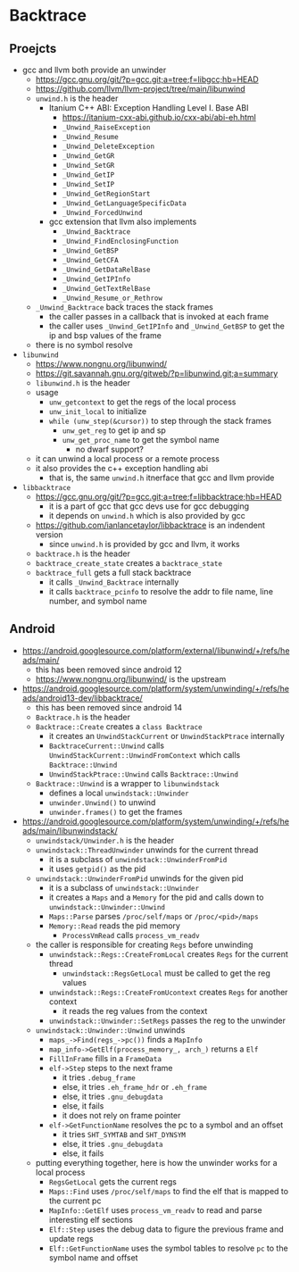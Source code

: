 Backtrace
=========

## Proejcts

- gcc and llvm both provide an unwinder
  - <https://gcc.gnu.org/git/?p=gcc.git;a=tree;f=libgcc;hb=HEAD>
  - <https://github.com/llvm/llvm-project/tree/main/libunwind>
  - `unwind.h` is the header
    - Itanium C++ ABI: Exception Handling Level I. Base ABI
      - <https://itanium-cxx-abi.github.io/cxx-abi/abi-eh.html>
      - `_Unwind_RaiseException`
      - `_Unwind_Resume`
      - `_Unwind_DeleteException`
      - `_Unwind_GetGR`
      - `_Unwind_SetGR`
      - `_Unwind_GetIP`
      - `_Unwind_SetIP`
      - `_Unwind_GetRegionStart`
      - `_Unwind_GetLanguageSpecificData`
      - `_Unwind_ForcedUnwind`
    - gcc extension that llvm also implements
      - `_Unwind_Backtrace`
      - `_Unwind_FindEnclosingFunction`
      - `_Unwind_GetBSP`
      - `_Unwind_GetCFA`
      - `_Unwind_GetDataRelBase`
      - `_Unwind_GetIPInfo`
      - `_Unwind_GetTextRelBase`
      - `_Unwind_Resume_or_Rethrow`
  - `_Unwind_Backtrace` back traces the stack frames
    - the caller passes in a callback that is invoked at each frame
    - the caller uses `_Unwind_GetIPInfo` and `_Unwind_GetBSP` to get the ip
      and bsp values of the frame
  - there is no symbol resolve
- `libunwind`
  - <https://www.nongnu.org/libunwind/>
  - <https://git.savannah.gnu.org/gitweb/?p=libunwind.git;a=summary>
  - `libunwind.h` is the header
  - usage
    - `unw_getcontext` to get the regs of the local process
    - `unw_init_local` to initialize
    - `while (unw_step(&cursor))` to step through the stack frames
      - `unw_get_reg` to get ip and sp
      - `unw_get_proc_name` to get the symbol name
        - no dwarf support?
  - it can unwind a local process or a remote process
  - it also provides the c++ exception handling abi
    - that is, the same `unwind.h` itnerface that gcc and llvm provide
- `libbacktrace`
  - <https://gcc.gnu.org/git/?p=gcc.git;a=tree;f=libbacktrace;hb=HEAD>
    - it is a part of gcc that gcc devs use for gcc debugging
    - it depends on `unwind.h` which is also provided by gcc
  - <https://github.com/ianlancetaylor/libbacktrace> is an indendent version
    - since `unwind.h` is provided by gcc and llvm, it works
  - `backtrace.h` is the header
  - `backtrace_create_state` creates a `backtrace_state`
  - `backtrace_full` gets a full stack backtrace
    - it calls `_Unwind_Backtrace` internally
    - it calls `backtrace_pcinfo` to resolve the addr to file name, line
      number, and symbol name

## Android

- <https://android.googlesource.com/platform/external/libunwind/+/refs/heads/main/>
  - this has been removed since android 12
  - <https://www.nongnu.org/libunwind/> is the upstream
- <https://android.googlesource.com/platform/system/unwinding/+/refs/heads/android13-dev/libbacktrace/>
  - this has been removed since android 14
  - `Backtrace.h` is the header
  - `Backtrace::Create` creates a `class Backtrace`
    - it creates an `UnwindStackCurrent` or `UnwindStackPtrace` internally
    - `BacktraceCurrent::Unwind` calls `UnwindStackCurrent::UnwindFromContext`
      which calls `Backtrace::Unwind`
    - `UnwindStackPtrace::Unwind` calls `Backtrace::Unwind`
  - `Backtrace::Unwind` is a wrapper to `libunwindstack`
    - defines a local `unwindstack::Unwinder`
    - `unwinder.Unwind()` to unwind
    - `unwinder.frames()` to get the frames
- <https://android.googlesource.com/platform/system/unwinding/+/refs/heads/main/libunwindstack/>
  - `unwindstack/Unwinder.h` is the header
  - `unwindstack::ThreadUnwinder` unwinds for the current thread
    - it is a subclass of `unwindstack::UnwinderFromPid`
    - it uses `getpid()` as the pid
  - `unwindstack::UnwinderFromPid` unwinds for the given pid
    - it is a subclass of `unwindstack::Unwinder`
    - it creates a `Maps` and a `Memory` for the pid and calls down to
      `unwindstack::Unwinder::Unwind`
    - `Maps::Parse` parses `/proc/self/maps` or `/proc/<pid>/maps`
    - `Memory::Read` reads the pid memory
      - `ProcessVmRead` calls `process_vm_readv`
  - the caller is responsible for creating `Regs` before unwinding
    - `unwindstack::Regs::CreateFromLocal` creates `Regs` for the current
      thread
      - `unwindstack::RegsGetLocal` must be called to get the reg values
    - `unwindstack::Regs::CreateFromUcontext` creates `Regs` for another
      context
      - it reads the reg values from the context
    - `unwindstack::Unwinder::SetRegs` passes the reg to the unwinder
  - `unwindstack::Unwinder::Unwind` unwinds
    - `maps_->Find(regs_->pc())` finds a `MapInfo`
    - `map_info->GetElf(process_memory_, arch_)` returns a `Elf`
    - `FillInFrame` fills in a `FrameData`
    - `elf->Step` steps to the next frame
      - it tries `.debug_frame`
      - else, it tries `.eh_frame_hdr` or `.eh_frame`
      - else, it tries `.gnu_debugdata`
      - else, it fails
      - it does not rely on frame pointer
    - `elf->GetFunctionName` resolves the pc to a symbol and an offset
      - it tries `SHT_SYMTAB` and `SHT_DYNSYM`
      - else, it tries `.gnu_debugdata`
      - else, it fails
  - putting everything together, here is how the unwinder works for a local
    process
    - `RegsGetLocal` gets the current regs
    - `Maps::Find` uses `/proc/self/maps` to find the elf that is mapped to
      the current pc
    - `MapInfo::GetElf` uses `process_vm_readv` to read and parse interesting
      elf sections
    - `Elf::Step` uses the debug data to figure the previous frame and update
      regs
    - `Elf::GetFunctionName` uses the symbol tables to resolve `pc` to the
      symbol name and offset

